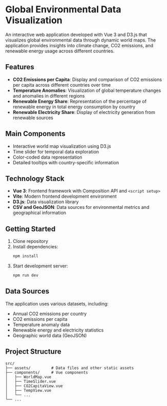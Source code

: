 # Global Environmental Data Visualization

An interactive web application developed with Vue 3 and D3.js that visualizes global environmental data through dynamic world maps. The application provides insights into climate change, CO2 emissions, and renewable energy usage across different countries.

## Features

- **CO2 Emissions per Capita**: Display and comparison of CO2 emissions per capita across different countries over time
- **Temperature Anomalies**: Visualization of global temperature changes and anomalies in different regions
- **Renewable Energy Share**: Representation of the percentage of renewable energy in total energy consumption by country
- **Renewable Electricity Share**: Display of electricity generation from renewable sources

## Main Components

- Interactive world map visualization using D3.js
- Time slider for temporal data exploration
- Color-coded data representation
- Detailed tooltips with country-specific information

## Technology Stack

- **Vue 3**: Frontend framework with Composition API and `<script setup>`
- **Vite**: Modern frontend development environment
- **D3.js**: Data visualization library
- **CSV and GeoJSON**: Data sources for environmental metrics and geographical information

## Getting Started

1. Clone repository
2. Install dependencies:
   ```bash
   npm install
   ```
3. Start development server:
   ```bash
   npm run dev
   ```

## Data Sources

The application uses various datasets, including:
- Annual CO2 emissions per country
- CO2 emissions per capita
- Temperature anomaly data
- Renewable energy and electricity statistics
- Geographic world data (GeoJSON)

## Project Structure

```
src/
├── assets/         # Data files and other static assets
├── components/     # Vue components
│   ├── WorldMap.vue
│   ├── TimeSlider.vue
│   ├── CO2CapitaView.vue
│   ├── TempView.vue
│   └── ...
└── ...
```